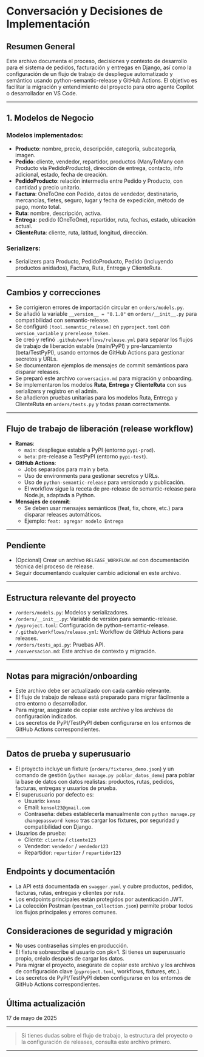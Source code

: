 # Conversación y Decisiones de Implementación

## Resumen General

Este archivo documenta el proceso, decisiones y contexto de desarrollo para el sistema de pedidos, facturación y entregas en Django, así como la configuración de un flujo de trabajo de despliegue automatizado y semántico usando python-semantic-release y GitHub Actions. El objetivo es facilitar la migración y entendimiento del proyecto para otro agente Copilot o desarrollador en VS Code.

---

## 1. Modelos de Negocio

### Modelos implementados:
- **Producto**: nombre, precio, descripción, categoría, subcategoría, imagen.
- **Pedido**: cliente, vendedor, repartidor, productos (ManyToMany con Producto vía PedidoProducto), dirección de entrega, contacto, info adicional, estado, fecha de creación.
- **PedidoProducto**: relación intermedia entre Pedido y Producto, con cantidad y precio unitario.
- **Factura**: OneToOne con Pedido, datos de vendedor, destinatario, mercancías, fletes, seguro, lugar y fecha de expedición, método de pago, monto total.
- **Ruta**: nombre, descripción, activa.
- **Entrega**: pedido (OneToOne), repartidor, ruta, fechas, estado, ubicación actual.
- **ClienteRuta**: cliente, ruta, latitud, longitud, dirección.

### Serializers:
- Serializers para Producto, PedidoProducto, Pedido (incluyendo productos anidados), Factura, Ruta, Entrega y ClienteRuta.

---

## Cambios y correcciones
- Se corrigieron errores de importación circular en `orders/models.py`.
- Se añadió la variable `__version__ = "0.1.0"` en `orders/__init__.py` para compatibilidad con semantic-release.
- Se configuró `[tool.semantic_release]` en `pyproject.toml` con `version_variable` y `prerelease_token`.
- Se creó y refinó `.github/workflows/release.yml` para separar los flujos de trabajo de liberación estable (main/PyPI) y pre-lanzamiento (beta/TestPyPI), usando entornos de GitHub Actions para gestionar secretos y URLs.
- Se documentaron ejemplos de mensajes de commit semánticos para disparar releases.
- Se preparó este archivo `conversacion.md` para migración y onboarding.
- Se implementaron los modelos **Ruta**, **Entrega** y **ClienteRuta** con sus serializers y registro en el admin.
- Se añadieron pruebas unitarias para los modelos Ruta, Entrega y ClienteRuta en `orders/tests.py` y todas pasan correctamente.

---

## Flujo de trabajo de liberación (release workflow)
- **Ramas**:
  - `main`: despliegue estable a PyPI (entorno `pypi-prod`).
  - `beta`: pre-release a TestPyPI (entorno `pypi-test`).
- **GitHub Actions**:
  - Jobs separados para main y beta.
  - Uso de environments para gestionar secretos y URLs.
  - Uso de `python-semantic-release` para versionado y publicación.
  - El workflow sigue la receta de pre-release de semantic-release para Node.js, adaptada a Python.
- **Mensajes de commit**:
  - Se deben usar mensajes semánticos (feat, fix, chore, etc.) para disparar releases automáticos.
  - Ejemplo: `feat: agregar modelo Entrega`

---

## Pendiente
- (Opcional) Crear un archivo `RELEASE_WORKFLOW.md` con documentación técnica del proceso de release.
- Seguir documentando cualquier cambio adicional en este archivo.

---

## Estructura relevante del proyecto
- `/orders/models.py`: Modelos y serializadores.
- `/orders/__init__.py`: Variable de versión para semantic-release.
- `/pyproject.toml`: Configuración de python-semantic-release.
- `/.github/workflows/release.yml`: Workflow de GitHub Actions para releases.
- `/orders/tests_api.py`: Pruebas API.
- `/conversacion.md`: Este archivo de contexto y migración.

---

## Notas para migración/onboarding
- Este archivo debe ser actualizado con cada cambio relevante.
- El flujo de trabajo de release está preparado para migrar fácilmente a otro entorno o desarrollador.
- Para migrar, asegúrate de copiar este archivo y los archivos de configuración indicados.
- Los secretos de PyPI/TestPyPI deben configurarse en los entornos de GitHub Actions correspondientes.

---

## Datos de prueba y superusuario
- El proyecto incluye un fixture (`orders/fixtures_demo.json`) y un comando de gestión (`python manage.py poblar_datos_demo`) para poblar la base de datos con datos realistas: productos, rutas, pedidos, facturas, entregas y usuarios de prueba.
- El superusuario por defecto es:
  - Usuario: `kenso`
  - Email: `kensol23@gmail.com`
  - Contraseña: debes establecerla manualmente con `python manage.py changepassword kenso` tras cargar los fixtures, por seguridad y compatibilidad con Django.
- Usuarios de prueba:
  - Cliente: `cliente` / `cliente123`
  - Vendedor: `vendedor` / `vendedor123`
  - Repartidor: `repartidor` / `repartidor123`

## Endpoints y documentación
- La API está documentada en `swagger.yaml` y cubre productos, pedidos, facturas, rutas, entregas y clientes por ruta.
- Los endpoints principales están protegidos por autenticación JWT.
- La colección Postman (`postman_collection.json`) permite probar todos los flujos principales y errores comunes.

## Consideraciones de seguridad y migración
- No uses contraseñas simples en producción.
- El fixture sobrescribe el usuario con pk=1. Si tienes un superusuario propio, créalo después de cargar los datos.
- Para migrar el proyecto, asegúrate de copiar este archivo y los archivos de configuración clave (`pyproject.toml`, workflows, fixtures, etc.).
- Los secretos de PyPI/TestPyPI deben configurarse en los entornos de GitHub Actions correspondientes.

## Última actualización
17 de mayo de 2025

---

> Si tienes dudas sobre el flujo de trabajo, la estructura del proyecto o la configuración de releases, consulta este archivo primero.

---

